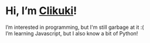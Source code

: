 # Hi, I’m [Clikuki](https://github.com/clikuki)!  
I’m interested in programming, but I'm still garbage at it :(  
I’m learning Javascript, but I also know a bit of Python!
